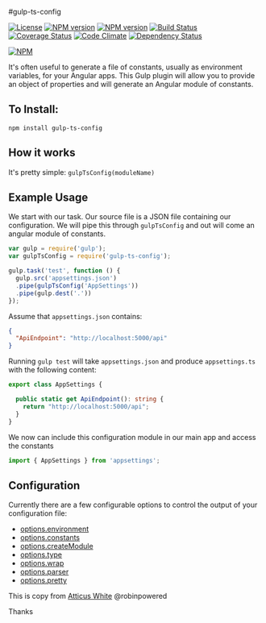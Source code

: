 #gulp-ts-config

[![License](http://img.shields.io/badge/license-MIT-blue.svg?style=flat)](https://npmjs.org/package/gulp-ts-config)
[![NPM version](http://img.shields.io/npm/v/gulp-ts-config.svg?style=flat)](https://npmjs.org/package/gulp-ts-config)
[![NPM version](http://img.shields.io/npm/dm/gulp-ts-config.svg?style=flat)](https://npmjs.org/package/gulp-ts-config)
[![Build Status](http://img.shields.io/travis/leduong/gulp-ts-config.svg?style=flat)](http://travis-ci.org/leduong/gulp-ts-config)
[![Coverage Status](https://coveralls.io/repos/leduong/gulp-ts-config/badge.svg?branch=master&service=github)](https://coveralls.io/github/leduong/gulp-ts-config?branch=master)
[![Code Climate](https://codeclimate.com/github/leduong/gulp-ts-config/badges/gpa.svg)](https://codeclimate.com/github/leduong/gulp-ts-config)
[![Dependency Status](http://img.shields.io/gemnasium/leduong/gulp-ts-config.svg?style=flat)](https://gemnasium.com/leduong/gulp-ts-config)

[![NPM](https://nodei.co/npm/gulp-ts-config.png?downloads=true&downloadRank=true&stars=true)](https://nodei.co/npm/gulp-ts-config/)

It's often useful to generate a file of constants, usually as environment variables, for your Angular apps.
This Gulp plugin will allow you to provide an object of properties and will generate an Angular module of constants.

## To Install:
`npm install gulp-ts-config`

## How it works
It's pretty simple:
`gulpTsConfig(moduleName)`


## Example Usage
We start with our task. Our source file is a JSON file containing our configuration. We will pipe this through `gulpTsConfig` and out will come an angular module of constants.
```javascript
var gulp = require('gulp');
var gulpTsConfig = require('gulp-ts-config');

gulp.task('test', function () {
  gulp.src('appsettings.json')
  .pipe(gulpTsConfig('AppSettings'))
  .pipe(gulp.dest('.'))
});
```
Assume that `appsettings.json` contains:
```json
{
  "ApiEndpoint": "http://localhost:5000/api"
}
```
Running `gulp test` will take `appsettings.json` and produce `appsettings.ts` with the following content:

```ts
export class AppSettings {

  public static get ApiEndpoint(): string {
    return "http://localhost:5000/api";
  }
}
```
We now can include this configuration module in our main app and access the constants
```ts
import { AppSettings } from 'appsettings';
```


## Configuration
Currently there are a few configurable options to control the output of your configuration file:
- [options.environment](#options.environment)
- [options.constants](#options.constants)
- [options.createModule](#options.createModule)
- [options.type](#options.type)
- [options.wrap](#options.wrap)
- [options.parser](#options.parser)
- [options.pretty](#options.pretty)


This is copy from [Atticus White](https://github.com/ajwhite/gulp-ng-config) @robinpowered

Thanks
